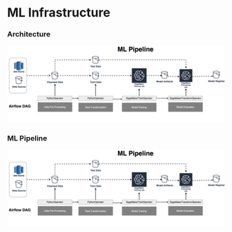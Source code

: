 # ML Infrastructure 

### Architecture
![image](https://github.com/surtho3764/ML-Architecture/blob/main/ML_Pipeline.png)


### ML Pipeline 
![image](https://github.com/surtho3764/ML-Architecture/blob/main/ML_Pipeline.png)
